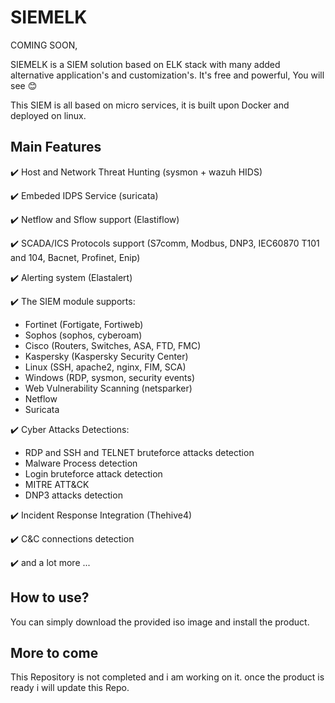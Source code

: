 # SIEMELK

COMING SOON,

SIEMELK is a SIEM solution based on ELK stack with many added alternative application's and customization's. It's free and powerful, You will see 😊

This SIEM is all based on micro services, it is built upon Docker and deployed on linux.

## Main Features
✔️ Host and Network Threat Hunting (sysmon + wazuh HIDS)

✔️ Embeded IDPS Service (suricata)

✔️ Netflow and Sflow support (Elastiflow)

✔️ SCADA/ICS Protocols support (S7comm, Modbus, DNP3, IEC60870 T101 and 104, Bacnet, Profinet, Enip)

✔️ Alerting system (Elastalert)

✔️ The SIEM module supports:
- Fortinet (Fortigate, Fortiweb)
- Sophos (sophos, cyberoam)
- Cisco (Routers, Switches, ASA, FTD, FMC)
- Kaspersky (Kaspersky Security Center)
- Linux (SSH, apache2, nginx, FIM, SCA)
- Windows (RDP, sysmon, security events)
- Web Vulnerability Scanning (netsparker)
- Netflow
- Suricata

✔️ Cyber Attacks Detections:
- RDP and SSH and TELNET bruteforce attacks detection
- Malware Process detection
- Login bruteforce attack detection
- MITRE ATT&CK
- DNP3 attacks detection

✔️ Incident Response Integration (Thehive4)

✔️ C&C connections detection

✔️ and a lot more ...

## How to use?
You can simply download the provided iso image and install the product.

## More to come
This Repository is not completed and i am working on it. once the product is ready i will update this Repo.
